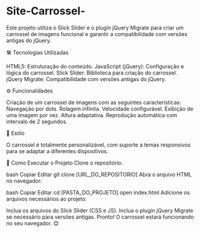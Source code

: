 # Site-Carrossel-
Este projeto utiliza o Slick Slider e o plugin jQuery Migrate para criar um carrossel de imagens funcional e garantir a compatibilidade com versões antigas do jQuery.

🛠 Tecnologias Utilizadas

HTML5: Estruturação do conteúdo.
JavaScript (jQuery): Configuração e lógica do carrossel.
Slick Slider: Biblioteca para criação do carrossel.
jQuery Migrate: Compatibilidade com versões antigas do jQuery.

⚙️ Funcionalidades

Criação de um carrossel de imagens com as seguintes características:
Navegação por dots.
Rolagem infinita.
Velocidade configurável.
Exibição de uma imagem por vez.
Altura adaptativa.
Reprodução automática com intervalo de 2 segundos.

🎨 Estilo

O carrossel é totalmente personalizável, com suporte a temas responsivos para se adaptar a diferentes dispositivos.

🚀 Como Executar o Projeto
Clone o repositório:

bash
Copiar
Editar
git clone [URL_DO_REPOSITORIO]
Abra o arquivo HTML no navegador:

bash
Copiar
Editar
cd [PASTA_DO_PROJETO]
open index.html
Adicione os arquivos necessários ao projeto:

Inclua os arquivos do Slick Slider (CSS e JS).
Inclua o plugin jQuery Migrate se necessário para versões antigas.
Pronto! O carrossel estará funcionando no seu navegador. 😊
